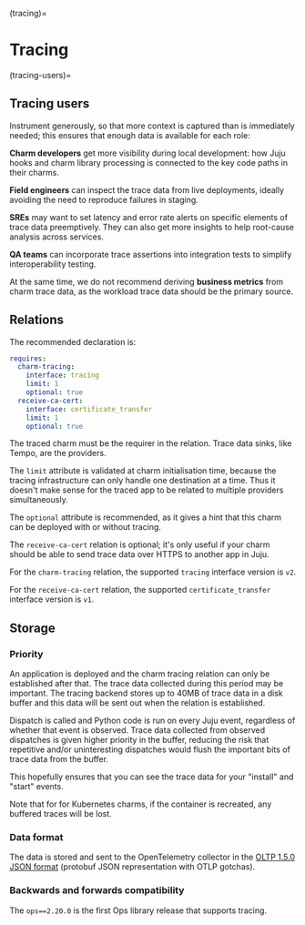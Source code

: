 (tracing)=
# Tracing
(tracing-users)=
## Tracing users

Instrument generously, so that more context is captured than is immediately needed; this ensures that enough data is available for each role:

**Charm developers** get more visibility during local development: how Juju hooks and charm library processing is connected to the key code paths in their charms.

**Field engineers** can inspect the trace data from live deployments, ideally avoiding the need to reproduce failures in staging.

**SREs** may want to set latency and error rate alerts on specific elements of trace data preemptively. They can also get more insights to help root-cause analysis across services.

**QA teams** can incorporate trace assertions into integration tests to simplify interoperability testing.

At the same time, we do not recommend deriving **business metrics** from charm trace data, as the workload trace data should be the primary source.

## Relations

The recommended declaration is:

```yaml
requires:
  charm-tracing:
    interface: tracing
    limit: 1
    optional: true
  receive-ca-cert:
    interface: certificate_transfer
    limit: 1
    optional: true
```

The traced charm must be the requirer in the relation. Trace data sinks, like Tempo, are the providers.

The `limit` attribute is validated at charm initialisation time, because the tracing infrastructure can only handle one destination at a time. Thus it doesn't make sense for the traced app to be related to multiple providers simultaneously.

The `optional` attribute is recommended, as it gives a hint that this charm can be deployed with or without tracing.

The `receive-ca-cert` relation is optional; it's only useful if your charm should be able to send trace data over HTTPS to another app in Juju.

For the `charm-tracing` relation, the supported `tracing` interface version is `v2`.

For the `receive-ca-cert` relation, the supported `certificate_transfer` interface version is `v1`.

## Storage

### Priority

An application is deployed and the charm tracing relation can only be established after that.
The trace data collected during this period may be important. The tracing backend stores up
to 40MB of trace data in a disk buffer and this data will be sent out when the relation is
established.

Dispatch is called and Python code is run on every Juju event, regardless of whether that event
is observed. Trace data collected from observed dispatches is given higher priority in the
buffer, reducing the risk that repetitive and/or uninteresting dispatches would flush the
important bits of trace data from the buffer.

This hopefully ensures that you can see the trace data for your "install" and "start" events.

Note that for for Kubernetes charms, if the container is recreated, any buffered traces will be lost.

### Data format

The data is stored and sent to the OpenTelemetry collector in the
[OLTP 1.5.0 JSON format](https://opentelemetry.io/docs/specs/otlp/)
(protobuf JSON representation with OTLP gotchas).

### Backwards and forwards compatibility

The ``ops==2.20.0`` is the first Ops library release that supports tracing.
